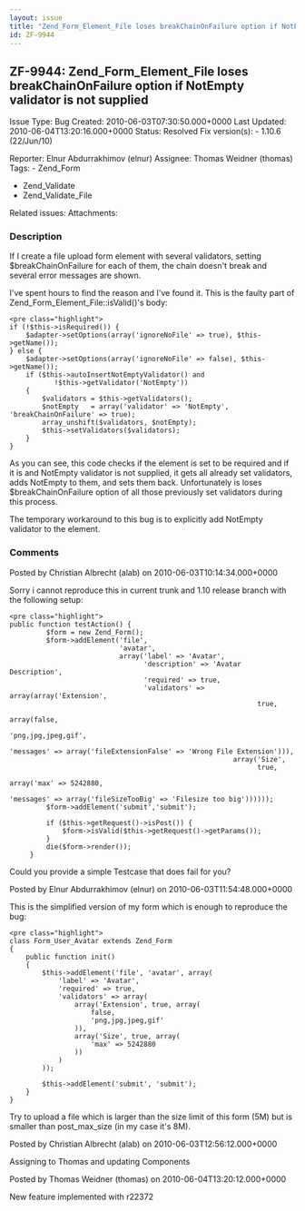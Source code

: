 ```yaml
---
layout: issue
title: "Zend_Form_Element_File loses breakChainOnFailure option if NotEmpty validator is not supplied"
id: ZF-9944
---
```


ZF-9944: Zend\_Form\_Element\_File loses breakChainOnFailure option if NotEmpty validator is not supplied
---------------------------------------------------------------------------------------------------------

 Issue Type: Bug Created: 2010-06-03T07:30:50.000+0000 Last Updated: 2010-06-04T13:20:16.000+0000 Status: Resolved Fix version(s): - 1.10.6 (22/Jun/10)
 
 Reporter:  Elnur Abdurrakhimov (elnur)  Assignee:  Thomas Weidner (thomas)  Tags: - Zend\_Form
- Zend\_Validate
- Zend\_Validate\_File
 
 Related issues: 
 Attachments: 
### Description

If I create a file upload form element with several validators, setting $breakChainOnFailure for each of them, the chain doesn't break and several error messages are shown.

I've spent hours to find the reason and I've found it. This is the faulty part of Zend\_Form\_Element\_File::isValid()'s body:

 
    <pre class="highlight">
    if (!$this->isRequired()) {
        $adapter->setOptions(array('ignoreNoFile' => true), $this->getName());
    } else {
        $adapter->setOptions(array('ignoreNoFile' => false), $this->getName());
        if ($this->autoInsertNotEmptyValidator() and
               !$this->getValidator('NotEmpty'))
        {
            $validators = $this->getValidators();
            $notEmpty   = array('validator' => 'NotEmpty', 'breakChainOnFailure' => true);
            array_unshift($validators, $notEmpty);
            $this->setValidators($validators);
        }
    }


As you can see, this code checks if the element is set to be required and if it is and NotEmpty validator is not supplied, it gets all already set validators, adds NotEmpty to them, and sets them back. Unfortunately is loses $breakChainOnFailure option of all those previously set validators during this process.

The temporary workaround to this bug is to explicitly add NotEmpty validator to the element.

 

 

### Comments

Posted by Christian Albrecht (alab) on 2010-06-03T10:14:34.000+0000

Sorry i cannot reproduce this in current trunk and 1.10 release branch with the following setup:

 
    <pre class="highlight">
    public function testAction() {                                                                                                                           
             $form = new Zend_Form();
             $form->addElement('file',
                               'avatar',
                               array('label' => 'Avatar',
                                     'description' => 'Avatar Description',
                                     'required' => true,
                                     'validators' => array(array('Extension',
                                                                 true,
                                                                 array(false,
                                                                       'png,jpg,jpeg,gif',
                                                                       'messages' => array('fileExtensionFalse' => 'Wrong File Extension'))),
                                                           array('Size',
                                                                 true,
                                                                 array('max' => 5242880,
                                                                       'messages' => array('fileSizeTooBig' => 'Filesize too big'))))));
             $form->addElement('submit','submit');
    
             if ($this->getRequest()->isPost()) {
                 $form->isValid($this->getRequest()->getParams());
             }
             die($form->render());
         }


Could you provide a simple Testcase that does fail for you?

 

 

Posted by Elnur Abdurrakhimov (elnur) on 2010-06-03T11:54:48.000+0000

This is the simplified version of my form which is enough to reproduce the bug:

 
    <pre class="highlight">
    class Form_User_Avatar extends Zend_Form
    {
        public function init()
        {
            $this->addElement('file', 'avatar', array(
                'label' => 'Avatar',
                'required' => true,
                'validators' => array(
                    array('Extension', true, array(
                        false,
                        'png,jpg,jpeg,gif'
                    )),
                    array('Size', true, array(
                        'max' => 5242880
                    ))
                )
            ));
    
            $this->addElement('submit', 'submit');
        }
    }


Try to upload a file which is larger than the size limit of this form (5M) but is smaller than post\_max\_size (in my case it's 8M).

 

 

Posted by Christian Albrecht (alab) on 2010-06-03T12:56:12.000+0000

Assigning to Thomas and updating Components

 

 

Posted by Thomas Weidner (thomas) on 2010-06-04T13:20:12.000+0000

New feature implemented with r22372

 

 
